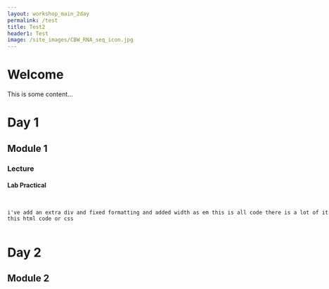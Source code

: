 ```yaml
---
layout: workshop_main_2day
permalink: /test
title: Test2
header1: Test
image: /site_images/CBW_RNA_seq_icon.jpg
---
```


# Welcome

This is some content...

# Day 1

## Module 1

### Lecture

#### Lab Practical


<div style="width: 100em; overflow:scroll">


<pre><code>
i've add an extra div and fixed formatting and added width as em this is all code there is a lot of it there should be a scroll bar does the scroll bar appear or is it just not there how to fix this html code or css
</code></pre>


</div>



# Day 2

## Module 2
